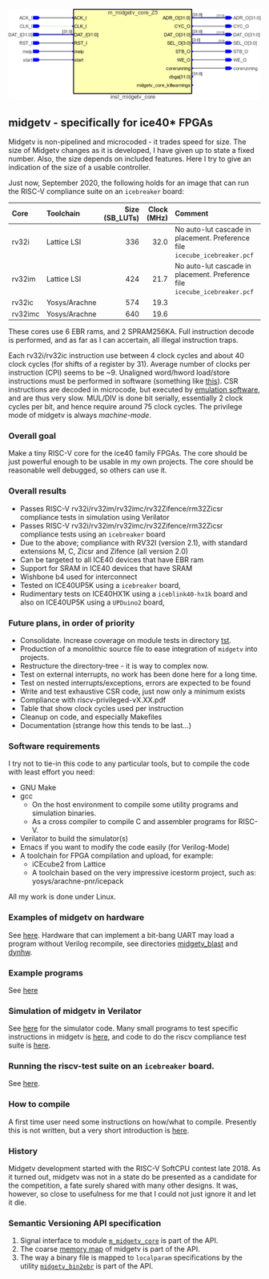 ![picture of midgetv](doc/m_midgetv_core.png)
                       
## midgetv - specifically for ice40* FPGAs
   
Midgetv is non-pipelined and microcoded - it trades speed for
size. The size of Midgetv changes as it is developed, I have given up
to state a fixed number. Also, the size depends on included
features. Here I try to give an indication of the size of a usable
controller.

Just now, September 2020, the following holds
for an image that can run the RISC-V compliance suite on an
`icebreaker` board:

Core    | Toolchain    | Size (SB_LUTs) | Clock (MHz) | Comment
  :---  |  :---------  |  -----------:  |  --------:  | :----
rv32i   | Lattice LSI  | 336            | 32.0        | No auto-lut cascade in placement. Preference file `icecube_icebreaker.pcf`
rv32im  | Lattice LSI  | 424            | 21.7        | No auto-lut cascade in placement. Preference file `icecube_icebreaker.pcf`
rv32ic  | Yosys/Arachne| 574            | 19.3        |
rv32imc | Yosys/Arachne| 640            | 19.6        |

These cores use 6 EBR rams, and 2 SPRAM256KA. Full instruction decode
is performed, and as far as I can accertain, all illegal instruction
traps.

Each rv32i/rv32ic instruction use between 4 clock cycles and about 40
clock cycles (for shifts of a register by 31). Average number of
clocks per instruction (CPI) seems to be ~9. Unaligned word/hword
load/store instructions must be performed in software (something like
[this](work/sw/first/t160.S)).  CSR instructions are decoded in
microcode, but executed by [emulation software](work/sw/inc/midgetv_minimal_csr.S),
and are thus very slow. MUL/DIV is done bit serially, essentially 2
clock cycles per bit, and hence require around 75 clock cycles.  The
privilege mode of midgetv is always *machine-mode*.

### Overall goal

Make a tiny RISC-V core for the ice40 family FPGAs. The core should be
just powerful enough to be usable in my own projects. The core should
be reasonable well debugged, so others can use it.

### Overall results
 -  Passes RISC-V rv32i/rv32im/rv32imc/rv32Zifence/rm32Zicsr compliance
    tests in simulation using Verilator
 -  Passes RISC-V rv32i/rv32im/rv32imc/rv32Zifence/rm32Zicsr compliance
    tests using an `icebreaker` board
 -  Due to the above; compliance with RV32I (version 2.1), with standard 
    extensions M, C, Zicsr and Zifence (all version 2.0)
 -  Can be targeted to all ICE40 devices that have EBR ram
 -  Support for SRAM in ICE40 devices that have SRAM
 -  Wishbone b4 used for interconnect
 -  Tested on ICE40UP5K using a `icebreaker` board, 
  - Rudimentary tests on ICE40HX1K using a `iceblink40-hx1k` board and
    also on ICE40UP5K using a `UPDuino2` board, 

### Future plans, in order of priority
 - Consolidate. Increase coverage on module tests in directory [tst](work/tst).
 - Production of a monolithic source file to ease integration of `midgetv` into projects.
 - Restructure the directory-tree - it is way to complex now.
 - Test on external interrupts, no work has been done here for a long time.
 - Test on nested interrupts/exceptions, errors are expected to be found
 - Write and test exhaustive CSR code, just now only a minimum exists
 - Compliance with riscv-privileged-vX.XX.pdf
 - Table that show clock cycles used per instruction
 - Cleanup on code, and especially Makefiles
 - Documentation (strange how this tends to be last...)
 
### Software requirements

I try not to tie-in this code to any particular tools, but to compile the code with 
least effort you need:

- GNU Make
- gcc
  - On the host environment to compile some utility programs and simulation binaries.
  - As a cross compiler to compile C and assembler programs for RISC-V.
- Verilator to build the simulator(s)
- Emacs if you want to modify the code easily (for Verilog-Mode)
- A toolchain for FPGA compilation and upload, for example:
  - iCEcube2 from Lattice
  - A toolchain based on the very impressive icestorm project, such as: yosys/arachne-pnr/icepack

All my work is done under Linux.

### Examples of midgetv on hardware
See [here](work/hwtst). Hardware that can implement a bit-bang UART
may load a program without Verilog recompile, see directories
[midgetv_blast](work/sw/hwexamples/midgetv_blast/) and [dynhw](work/sw/dynhw/).

### Example programs
See [here](work/sw/hwexamples)

### Simulation of midgetv in Verilator
See [here](work/tst) for the simulator code. Many small programs to
test specific instructions in midgetv is [here](work/sw/first), and
code to do the riscv compliance test suite is [here](work/sw/second).

### Running the riscv-test suite on an `icebreaker` board.
See [here](work/compliance).

### How to compile
A first time user need some instructions on how/what to compile. Presently this
is not written, but a very short introduction is [here](doc/README.md).

### History

Midgetv development started with the RISC-V SoftCPU contest late
2018. As it turned out, midgetv was not in a state do be presented as
a candidate for the competition, a fate surely shared with many other
designs. It was, however, so close to usefulness for me that I could
not just ignore it and let it die.


### Semantic Versioning API specification
1. Signal interface to module [`m_midgetv_core`](work/code/m_midgetv_core.v) is part of the API.
2. The coarse [memory map](work/sw/inc/midgetv.inc) of midgetv is part of the API. 
3. The way a binary file is mapped to `localparam` specifications by the
   utility [`midgetv_bin2ebr`](work/util/midgetv_bin2ebr.c) is part of the API.
